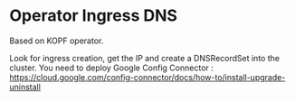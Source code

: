 # Operator Ingress DNS

Based on KOPF operator.

Look for ingress creation, get the IP and create a DNSRecordSet into the cluster. You need to deploy Google Config Connector : <https://cloud.google.com/config-connector/docs/how-to/install-upgrade-uninstall>
